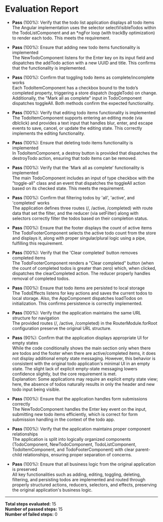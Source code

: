 # Evaluation Report

- **Pass** (100%): Verify that the todo list application displays all todo items  
  The Angular implementation uses the selector selectVisibleTodos within the TodoListComponent and an *ngFor loop (with trackBy optimization) to render each todo. This meets the requirement.

- **Pass** (100%): Ensure that adding new todo items functionality is implemented  
  The NewTodoComponent listens for the Enter key on its input field and dispatches the addTodo action with a new UUID and title. This confirms that the functionality is implemented.

- **Pass** (100%): Confirm that toggling todo items as complete/incomplete works  
  Each TodoItemComponent has a checkbox bound to the todo’s completed property, triggering a store dispatch (toggleTodo) on change. Additionally, the "Mark all as complete" input in TodoComponent dispatches toggleAll. Both methods confirm the expected functionality.

- **Pass** (100%): Verify that editing todo items functionality is implemented  
  The TodoItemComponent supports entering an editing mode (via dblclick) and provides a text input that handles blur, enter, and escape events to save, cancel, or update the editing state. This correctly implements the editing functionality.

- **Pass** (100%): Ensure that deleting todo items functionality is implemented  
  In TodoItemComponent, a destroy button is provided that dispatches the destroyTodo action, ensuring that todo items can be removed.

- **Pass** (100%): Verify that the 'Mark all as complete' functionality is implemented  
  The main TodoComponent includes an input of type checkbox with the "toggle-all" class and an event that dispatches the toggleAll action based on its checked state. This meets the requirement.

- **Pass** (100%): Confirm that filtering todos by 'all', 'active', and 'completed' works  
  The application defines three routes (/, /active, /completed) with route data that set the filter, and the reducer (via setFilter) along with selectors correctly filter the todos based on their completion status.

- **Pass** (100%): Ensure that the footer displays the count of active items  
  The TodoFooterComponent selects the active todo count from the store and displays it, along with proper singular/plural logic using a pipe, fulfilling this requirement.

- **Pass** (100%): Verify that the 'Clear completed' button removes completed items  
  The TodoFooterComponent renders a "Clear completed" button (when the count of completed todos is greater than zero) which, when clicked, dispatches the clearCompleted action. The reducer properly handles removal of completed todos.

- **Pass** (100%): Ensure that todo items are persisted to local storage  
  The TodoEffects listens for key actions and saves the current todos to local storage. Also, the AppComponent dispatches loadTodos on initialization. This confirms persistence is correctly implemented.

- **Pass** (100%): Verify that the application maintains the same URL structure for navigation  
  The provided routes (/, /active, /completed) in the RouterModule.forRoot configuration preserve the original URL structure.

- **Pass** (90%): Confirm that the application displays appropriate UI for empty states  
  While the code conditionally shows the main section only when there are todos and the footer when there are active/completed items, it does not display additional empty state messaging. However, this behavior is consistent with the original todo application's minimal UI in an empty state. The slight lack of explicit empty-state messaging lowers confidence slightly, but the core requirement is met.  
  Explanation: Some applications may require an explicit empty state view; here, the absence of todos naturally results in only the header and new todo input being visible.

- **Pass** (100%): Ensure that the application handles form submissions correctly  
  The NewTodoComponent handles the Enter key event on the input, submitting new todo items efficiently, which is correct for form submission handling in the context of the todo app.

- **Pass** (100%): Verify that the application maintains proper component relationships  
  The application is split into logically organized components (TodoComponent, NewTodoComponent, TodoListComponent, TodoItemComponent, and TodoFooterComponent) with clear parent-child relationships, ensuring proper separation of concerns.

- **Pass** (100%): Ensure that all business logic from the original application is preserved  
  All key functionalities such as adding, editing, toggling, deleting, filtering, and persisting todos are implemented and routed through properly structured actions, reducers, selectors, and effects, preserving the original application's business logic.

---

**Total steps evaluated:** 15  
**Number of passed steps:** 15  
**Number of failed steps:** 0